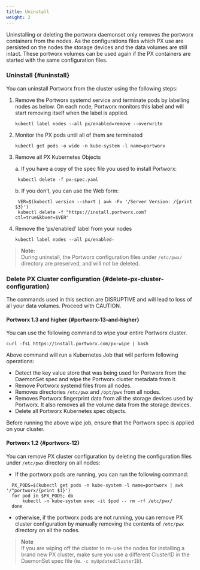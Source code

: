 ```yaml
---
title: Uninstall
weight: 2
---
```


Uninstalling or deleting the portworx daemonset only removes the portworx containers from the nodes. As the configurations files which PX use are persisted on the nodes the storage devices and the data volumes are still intact. These portworx volumes can be used again if the PX containers are started with the same configuration files.

### Uninstall {#uninstall}

You can uninstall Portworx from the cluster using the following steps:

1. Remove the Portworx systemd service and terminate pods by labelling nodes as below. On each node, Portworx monitors this label and will start removing itself when the label is applied.

   ```text
   kubectl label nodes --all px/enabled=remove --overwrite
   ```

2. Monitor the PX pods until all of them are terminated

   ```text
   kubectl get pods -o wide -n kube-system -l name=portworx
   ```

3. Remove all PX Kubernetes Objects

   a. If you have a copy of the spec file you used to install Portworx:

   ```text
    kubectl delete -f px-spec.yaml
   ```

   b. If you don’t, you can use the Web form:

   ```text
    VER=$(kubectl version --short | awk -Fv '/Server Version: /{print $3}')
    kubectl delete -f "https://install.portworx.com?ctl=true&kbver=$VER"
   ```

4. Remove the ‘px/enabled’ label from your nodes

   ```text
   kubectl label nodes --all px/enabled-
   ```

> **Note:**  
> During uninstall, the Portworx configuration files under `/etc/pwx/` directory are preserved, and will not be deleted.

### Delete PX Cluster configuration {#delete-px-cluster-configuration}

The commands used in this section are DISRUPTIVE and will lead to loss of all your data volumes. Proceed with CAUTION.

#### Portworx 1.3 and higher {#portworx-13-and-higher}

You can use the following command to wipe your entire Portworx cluster.

```text
curl -fsL https://install.portworx.com/px-wipe | bash
```

Above command will run a Kubernetes Job that will perform following operations:

* Detect the key value store that was being used for Portworx from the DaemonSet spec and wipe the Portworx cluster metadata from it.
* Remove Portworx systemd files from all nodes.
* Removes directories `/etc/pwx` and `/opt/pwx` from all nodes.
* Removes Portworx fingerprint data from all the storage devices used by Portworx. It also removes all the volume data from the storage devices.
* Delete all Portworx Kubernetes spec objects.

Before running the above wipe job, ensure that the Portworx spec is applied on your cluster.

#### Portworx 1.2 {#portworx-12}

You can remove PX cluster configuration by deleting the configuration files under `/etc/pwx` directory on all nodes:

* If the portworx pods are running, you can run the following command:

```text
  PX_PODS=$(kubectl get pods -n kube-system -l name=portworx | awk '/^portworx/{print $1}')
  for pod in $PX_PODS; do
      kubectl -n kube-system exec -it $pod -- rm -rf /etc/pwx/
  done
```

* otherwise, if the portworx pods are not running, you can remove PX cluster configuration by manually removing the contents of `/etc/pwx` directory on all the nodes.

> **Note**  
> If you are wiping off the cluster to re-use the nodes for installing a brand new PX cluster, make sure you use a different ClusterID in the DaemonSet spec file \(ie. `-c myUpdatedClusterID`\).

